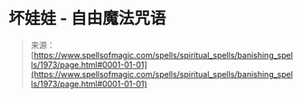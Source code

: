 <!--yml

category: 未分类

日期：2024年06月12日 18:35:26

-->

# 坏娃娃 - 自由魔法咒语

> 来源：[https://www.spellsofmagic.com/spells/spiritual_spells/banishing_spells/1973/page.html#0001-01-01](https://www.spellsofmagic.com/spells/spiritual_spells/banishing_spells/1973/page.html#0001-01-01)
